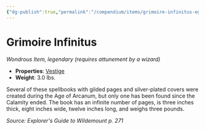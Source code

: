 ```yaml
---
{"dg-publish":true,"permalink":"/compendium/items/grimoire-infinitus-egw/","tags":["compendium/src/5e/egw","item/attunement/required","item/property/vestige","item/rarity/legendary","item/wondrous"]}
---
```


# Grimoire Infinitus
*Wondrous Item, legendary (requires attunement by a wizard)*  

- **Properties**: [Vestige](rules/item-properties.md#Vestige)
- **Weight**: 3.0 lbs.

Several of these spellbooks with gilded pages and silver-plated covers were created during the Age of Arcanum, but only one has been found since the Calamity ended. The book has an infinite number of pages, is three inches thick, eight inches wide, twelve inches long, and weighs three pounds.

*Source: Explorer's Guide to Wildemount p. 271*